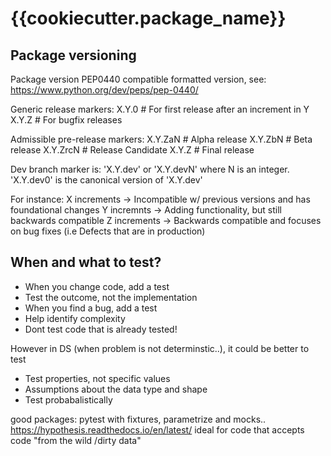 # {{cookiecutter.package_name}}

## Package versioning

Package version
PEP0440 compatible formatted version, see:
https://www.python.org/dev/peps/pep-0440/

Generic release markers:
X.Y.0 # For first release after an increment in Y
X.Y.Z # For bugfix releases

Admissible pre-release markers:
X.Y.ZaN # Alpha release
X.Y.ZbN # Beta release
X.Y.ZrcN # Release Candidate
X.Y.Z # Final release

Dev branch marker is: 'X.Y.dev' or 'X.Y.devN' where N is an integer.
'X.Y.dev0' is the canonical version of 'X.Y.dev'

For instance:
X increments -> Incompatible w/ previous versions and has foundational changes
Y incremnts -> Adding functionality, but still backwards compatible
Z increments -> Backwards compatible and focuses on bug fixes (i.e Defects that are in production)

## When and what to test?

- When you change code, add a test
- Test the outcome, not the implementation
- When you find a bug, add a test
- Help identify complexity
- Dont test code that is already tested!

However in DS (when problem is not determinstic..), it could be better to test

- Test properties, not specific values
- Assumptions about the data type and shape
- Test probabalistically

good packages:
pytest with fixtures, parametrize and mocks..
https://hypothesis.readthedocs.io/en/latest/ ideal for code that accepts code "from the wild /dirty data"
